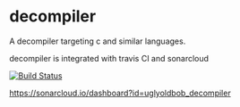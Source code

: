# decompiler
A decompiler targeting c and similar languages.

decompiler is integrated with travis CI and sonarcloud

[![Build Status](https://travis-ci.org/uglyoldbob/decompiler.svg?branch=master)](https://travis-ci.org/uglyoldbob/decompiler)

https://sonarcloud.io/dashboard?id=uglyoldbob_decompiler
